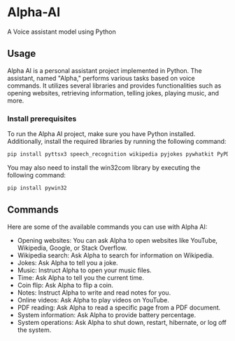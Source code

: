 # Alpha-AI
A Voice assistant model using Python

## Usage

Alpha AI is a personal assistant project implemented in Python. The assistant, named "Alpha," performs various tasks based on voice commands. It utilizes several libraries and provides functionalities such as opening websites, retrieving information, telling jokes, playing music, and more.

### Install prerequisites
To run the Alpha AI project, make sure you have Python installed. Additionally, install the required libraries by running the following command:

```bash
pip install pyttsx3 speech_recognition wikipedia pyjokes pywhatkit PyPDF2 psutil
```
You may also need to install the win32com library by executing the following command:
```bash
pip install pywin32
```

## Commands
Here are some of the available commands you can use with Alpha AI:
* Opening websites: You can ask Alpha to open websites like YouTube, Wikipedia, Google, or Stack Overflow.
* Wikipedia search: Ask Alpha to search for information on Wikipedia.
* Jokes: Ask Alpha to tell you a joke.
* Music: Instruct Alpha to open your music files.
* Time: Ask Alpha to tell you the current time.
* Coin flip: Ask Alpha to flip a coin.
* Notes: Instruct Alpha to write and read notes for you.
* Online videos: Ask Alpha to play videos on YouTube.
* PDF reading: Ask Alpha to read a specific page from a PDF document.
* System information: Ask Alpha to provide battery percentage.
* System operations: Ask Alpha to shut down, restart, hibernate, or log off the system.
